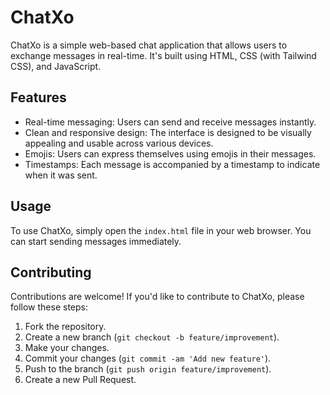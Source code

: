 # ChatXo

ChatXo is a simple web-based chat application that allows users to exchange messages in real-time. It's built using HTML, CSS (with Tailwind CSS), and JavaScript.

## Features

- Real-time messaging: Users can send and receive messages instantly.
- Clean and responsive design: The interface is designed to be visually appealing and usable across various devices.
- Emojis: Users can express themselves using emojis in their messages.
- Timestamps: Each message is accompanied by a timestamp to indicate when it was sent.

## Usage

To use ChatXo, simply open the `index.html` file in your web browser. You can start sending messages immediately.

## Contributing

Contributions are welcome! If you'd like to contribute to ChatXo, please follow these steps:

1. Fork the repository.
2. Create a new branch (`git checkout -b feature/improvement`).
3. Make your changes.
4. Commit your changes (`git commit -am 'Add new feature'`).
5. Push to the branch (`git push origin feature/improvement`).
6. Create a new Pull Request.
